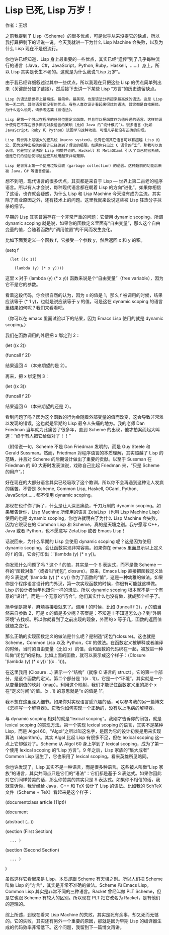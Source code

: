 # Lisp 已死, Lisp 万岁！

作者：王垠


之前我提到了 Lisp（Scheme）的很多优点，可是似乎从来没提它的缺点，所以我打算把剩下的话说一说。今天我就讲一下为什么 Lisp Machine 会失败，以及为什么 Lisp 现在不是很流行。


你也许已经知道，Lisp 身上最重要的一些优点，其实已经“遗传”到了几乎每种流行的语言（Java，C#，JavaScript，Python, Ruby，Haskell，……）身上，所以 Lisp 其实是长生不老的。这就是为什么我说“Lisp 万岁”。


由于我已经详细叙述过其中一些优点，所以我现在只把这些 Lisp 的优点简单列出来（关键部分加了链接），然后接下去讲一下某些 Lisp “方言”的历史遗留缺点。


    Lisp 的语法是世界上最精炼，最简单，最美观，也是语法分析起来最高效的语法。这是 Lisp 独一无二的，其他语言都没有的优点。有些人喜欢设计看起来很炫的语法，其实都是自找麻烦。为什么这么说呢，请参考这篇《谈语法》。

    Lisp 是第一个可以在程序的任何位置定义函数，并且可以把函数作为值传递的语言。这样的设计使得它不存在很多面向对象语言的繁琐（比如 Java 的“设计模式”）。很多语言（比如 JavaScript，Ruby 和 Python）试图学习这种功能，可惜几乎都没有正确的实现。

    Lisp 有世界上最强大的宏系统（macro system）。没有任何其它语言可以有超越 Lisp 的宏，因为这种宏系统的设计已经达到了理论的极限。如果你只见过 C 语言的“宏”，那我可以告诉你，它是完全没法跟 Lisp 相提并论的。Haskell 和 MetaOCaml 引入了自己的宏系统，但是它们的语法使得这些宏系统用起来非常蹩脚。

    Lisp 是世界上第一个使用垃圾回收（garbage collection）的语言。这种超前的功能后来被 Java，C# 等语言借鉴。


想不到吧，现代语言的很多优点，其实都是来自于 Lisp — 世界上第二古老的程序语言。所以有人才会说，每种现代语言都在朝着 Lisp 的方向“进化”。如果你相信了这话，也许就会疑惑，为什么 Lisp 和 Lisp Machine 今天没有成为主流。其实除了商业原因之外，还有技术上的问题。这里我就来说说这些被 Lisp 狂热分子抹杀的细节。


早期的 Lisp 其实普遍存在一个非常严重的问题：它使用 dynamic scoping。所谓 dynamic scoping 就是说，如果你的函数定义里面有“自由变量”，那么这个自由变量的值，会随着函数的“调用位置”的不同而发生变化。


比如下面我定义一个函数 f，它接受一个参数 y，然后返回 x 和 y 的积。


(setq f

      (let ((x 1)) 

        (lambda (y) (* x y))))


这里 x 对于 (lambda (y) (* x y)) 函数来说是个“自由变量”（free variable），因为它不是它的参数。


看着这段代码，你会很自然的认为，因为 x 的值是 1，那么 f 被调用的时候，结果应该等于 (* 1 y)，也就是说应该等于 y 的值。可是这在 dynamic scoping 的语言里结果如何呢？我们来看看吧。


（你可以在 emacs 里面试验以下的结果，因为 Emacs Lisp 使用的就是 dynamic scoping。）


我们在函数调用的外层把 x 绑定到 2：


(let ((x 2))

  (funcall f 2))


结果返回 4 （本来期望的是 2）。


再来，把 x 绑定到 3：


(let ((x 3))

  (funcall f 2))


结果返回 6 （本来期望的还是 2）。


看到问题了吗？因为这个函数的行为会随着外部变量的值而改变，这会导致非常难以发现的错误，这也就是早期的 Lisp 最令人头痛的地方。我的老师 Dan Friedman 当年就为此痛苦了很多年，直到 Scheme 的出现，他才拍案而起大叫道：“终于有人把它给做对了！！”


（附带说一句，Scheme 不是 Dan Friedman 发明的，而是 Guy Steele 和 Gerald Sussman。然而，Friedman 对程序语言的本质理解，其实超越了 Lisp 的范畴，并且对 Scheme 的后期设计做出了重要的贡献。以至于 Sussman 在 Friedman 的 60 大寿时发表演说，戏称自己比起 Friedman 来，“只是 Scheme 的用户”。）


好在现在的大部分语言其实已经吸取了这个教训，所以你不会再遇到这种让人发疯的痛苦。不管是 Scheme, Common Lisp, Haskell, OCaml, Python, JavaScript…… 都不使用 dynamic scoping。


那现在也许你了解了，什么是让人深恶痛绝，千刀万剐的 dynamic scoping。如果我告诉你，Lisp Machine 所使用的语言 ZetaLisp（也叫 Lisp Machine Lisp）使用的也是 dynamic scoping，你也许就明白了为什么 Lisp Machine 会失败，因为它跟现在的 Common Lisp 和 Scheme，真的是天壤之别。我宁愿写 C++，Java 或者 Python，也不愿意写 ZetaLisp 或者 Emacs Lisp！

话说回来，为什么早期的 Lisp 会使用 dynamic scoping 呢？这是因为使用 dynamic scoping，会让函数实现非常容易。如果你在 emacs 里面显示以上定义的 f 的值，它会打印出：'(lambda (y) (* x y))。


你发现什么问题了吗？这个 f 的值，其实是一个 S 表达式，而不是像 Scheme 一样的“函数对象”（或者叫“闭包”, closure）。原来，Emacs Lisp 直接把函数定义处的 S 表达式 ‘(lambda (y) (* x y)) 作为了函数的“值”，这是一种幼稚的做法。如果你是个程序语言设计的门外汉，第一次实现函数的时候，你很有可能就这样做。Lisp 的设计者当年也跟你一样的想法。所以 dynamic scoping 根本就不是一个有意的“设计”，而是一个无意的“巧合”。他们其实什么也没有做，就成那个样子了。


简单倒是简单，麻烦事接着就来了。调用 f 的时候，比如 (funcall f 2)，y 的值当然来自参数 2，可是 x 的值是多少呢？答案是：不知道！不知道怎么办？到“外层环境”去找呗。所以你就看到了之前出现的现象，外面的 x 等于几，函数的返回值就随之变化。


那么正确的实现函数定义的做法是什么呢？是制造“闭包”(closure)。这也就是 Scheme，Common Lisp 以及 Python，C# 的做法。在函数定义被解释或者编译的时候，当时的自由变量（比如 x）的值，会和函数的代码绑在一起，被放进一种叫做“闭包”的结构。比如上面的函数，就可以表示成这个样子：(Closure '(lambda (y) (* x y)) '((x . 1)))。


在这里我用 (Closure ...) 表示一个“结构”（就像 C 语言的 struct）。它的第一个部分，是这个函数的定义。第二个部分是 '((x . 1))，它是一个“环境”，其实就是一个从变量到值的映射（map）。利用这个映射，我们才能记住函数定义里的那个 x 在“定义时间”的值。(x . 1) 的意思就是“x 的值是 1”。


我不想在这里深入细节。如果你对实现语言感兴趣的话，可以参考我的另一篇博文《怎样写一个解释器》。它教你如何实现一个正确的，没有以上毛病的解释器。


与 dynamic scoping 相对的就是“lexical scoping”。我刚才告诉你的闭包，就是 lexical scoping 的实现方法。第一个实现 lexical scoping 的语言，其实不是某种 Lisp，而是 Algol 60。“Algol”之所以叫这名字，是因为它的设计初衷是用来实现算法（algorithm）。其实 Algol 比起 Lisp 有很多不足，但在 lexical scoping 这一点上它却做对了。Scheme 从 Algol 60 身上学到了 lexical scoping，成为了第一个使用 lexical scoping 的“Lisp 方言”。9 年之后，Lisp 家族的“集大成者” Common Lisp 诞生了，它也采用了 lexical scoping。看来英雄所见略同。

你也许发现了，Lisp 其实不是一种语言，而是很多种语言。这些被人叫做“Lisp 家族”的语言，其实共同点只是它们的“语法”：它们都是基于 S 表达式。如果你因此对它们同样赞美的话，那么你赞美的其实只是 S 表达式。如果你不相信的话，我就告诉你，我曾经给 Java，C++ 和 TeX 设计了 Lisp 的语法。比如我的 SchTeX 文件（Scheme + TeX）看起来是这个样子：


(documentclass article (11pt))

(document

  (abstract (...))

  (section (First Section)

      ... )

  (section (Second Section)

      ... )

)


虽然这样它看起来是 Lisp，本质却跟 Scheme 有天壤之别。所以人们把 Scheme 叫做 Lisp 的“方言”，其实是非常不准确的做法。Scheme 和 Emacs Lisp，Common Lisp 其实是非常不同的三种语言。Racket 曾经叫做 PLT Scheme，但是它也跟 Scheme 有较大的区别。所以现在 PLT 把它改名为 Racket，是有他们的道理的。


综上所述，到现在看来 Lisp Machine 的失败，其实是死有余辜，却又死而无憾的。它的失败，其实还有另外一个重要的原因，那就是因为早期 Lisp 的编译器生成的代码效率非常低下。这个问题，我留到下一篇博文再讲。
